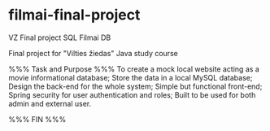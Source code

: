 # filmai-final-project
VZ Final project SQL Filmai DB

Final project for "Vilties žiedas" Java study course

%%% Task and Purpose %%%
To create a mock local website acting as a movie informational database;
Store the data in a local MySQL database;
Design the back-end for the whole system;
Simple but functional front-end;
Spring security for user authentication and roles;
Built to be used for both admin and external user.

%%% FIN %%%
